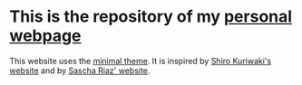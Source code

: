 # This is the repository of my [personal webpage](https://mhamjediers.github.io/)

This website uses the [minimal theme](https://github.com/orderedlist/minimal). 
It is inspired by [Shiro Kuriwaki's website](https://www.shirokuriwaki.com/) and by [Sascha Riaz' website](https://www.saschariaz.com/).



